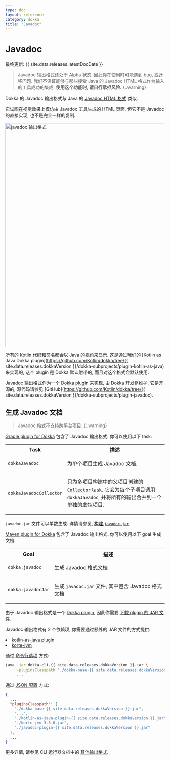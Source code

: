 ```yaml
---
type: doc
layout: reference
category: dokka
title: "Javadoc"
---
```


# Javadoc

最终更新: {{ site.data.releases.latestDocDate }}

> Javadoc 输出格式还处于 Alpha 状态, 因此你在使用时可能遇到 bug, 或迁移问题. 
> 我们不保证能够与那些接受 Java 的 Javadoc HTML 格式作为输入的工具成功的集成.
> **使用这个功能时, 请自行承担风险.**
{:.warning}

Dokka 的 Javadoc 输出格式与 Java 的
[Javadoc HTML 格式](https://docs.oracle.com/en/java/javase/19/docs/api/index.html)
类似. 

它试图在视觉效果上模仿由 Javadoc 工具生成的 HTML 页面, 但它不是 Javadoc 的直接实现, 也不是完全一样的复制.

<img src="/assets/docs/images/dokka/javadoc-format-example.png" alt="javadoc 输出格式" width="706"/>

所有的 Kotlin 代码和签名都会以 Java 的视角来显示.
这是通过我们的
[Kotlin as Java Dokka plugin](https://github.com/Kotlin/dokka/tree/{{ site.data.releases.dokkaVersion }}/dokka-subprojects/plugin-kotlin-as-java)
来实现的, 这个 plugin 是 Dokka 默认附带的, 而且对这个格式会默认使用.

Javadoc 输出格式作为一个 [Dokka plugin](../dokka-plugins.html) 来实现, 由 Dokka 开发组维护.
它是开源的, 源代码请参见 [GitHub](https://github.com/Kotlin/dokka/tree/{{ site.data.releases.dokkaVersion }}/dokka-subprojects/plugin-javadoc).

## 生成 Javadoc 文档

> Javadoc 格式不支持跨平台项目.
{:.warning}

<div class="multi-language-sample" data-lang="gradle">

<p></p>
<p>
<a href="../runners/dokka-gradle.html">Gradle plugin for Dokka</a> 包含了 Javadoc 输出格式.
你可以使用以下 task:
</p>

<table>
    <tr>
        <th>
            <b>Task</b>
        </th>
        <th>
            <b>描述</b>
        </th>
    </tr>
    <tr>
        <td>
            <p><code>dokkaJavadoc</code></p>
        </td>
        <td>
            为单个项目生成 Javadoc 文档.
        </td>
    </tr>
    <tr>
        <td>
            <p><code>dokkaJavadocCollector</code></p>
        </td>
        <td>
            <p>只为多项目构建中的父项目创建的 <a href="../runners/dokka-gradle.html#collector-tasks"><code>Collector</code></a> task.
            它会为每个子项目调用 <code>dokkaJavadoc</code>, 并将所有的输出合并到一个单独的虚拟项目.</p>
        </td>
    </tr>
</table>

<p>
    <code>javadoc.jar</code> 文件可以单数生成. 详情请参见, <a href="../runners/dokka-gradle.html#build-javadoc-jar">构建 <code>javadoc.jar</code></a>.
</p>

</div>

<div class="multi-language-sample" data-lang="maven">

<p></p>
<p>
<a href="../runners/dokka-maven.html">Maven plugin for Dokka</a> 包含了 Javadoc 输出格式.
你可以使用以下 goal 生成文档:
</p>

<table>
    <tr>
        <th>
            <b>Goal</b>
        </th>
        <th>
            <b>描述</b>
        </th>
    </tr>
    <tr>
        <td>
            <p><code>dokka:javadoc</code></p>
        </td>
        <td>
            生成 Javadoc 格式文档 
        </td>
    </tr>
    <tr>
        <td>
            <p><code>dokka:javadocJar</code></p>
        </td>
        <td>
            <p>生成 <code>javadoc.jar</code> 文件, 其中包含 Javadoc 格式文档</p>
        </td>
    </tr>
</table>

</div>

<div class="multi-language-sample" data-lang="cli">

<p></p>
<p>
由于 Javadoc 输出格式是一个 <a href="../dokka-plugins.html#apply-dokka-plugins">Dokka plugin</a>,
因此你需要
<a href="https://repo1.maven.org/maven2/org/jetbrains/dokka/javadoc-plugin/{{ site.data.releases.dokkaVersion }}/javadoc-plugin-{{ site.data.releases.dokkaVersion }}.jar">下载 plugin 的 JAR 文件</a>.
</p>

<p>
Javadoc 输出格式有 2 个依赖项, 你需要通过额外的 JAR 文件的方式提供:
</p>

<p>
<list>
<li> <a href="https://repo1.maven.org/maven2/org/jetbrains/dokka/kotlin-as-java-plugin/{{ site.data.releases.dokkaVersion }}/kotlin-as-java-plugin-{{ site.data.releases.dokkaVersion }}.jar">kotlin-as-java plugin</a> </li>
<li> <a href="https://repo1.maven.org/maven2/com/soywiz/korlibs/korte/korte-jvm/3.3.0/korte-jvm-3.3.0.jar">korte-jvm</a> </li>
</list>
</p>

<p>
通过 <a href="../runners/dokka-cli.html#run-with-command-line-options">命令行选项</a> 方式:
</p>

<div class="sample" markdown="1" mode="bash" theme="idea" data-lang="bash" data-highlight-only>

```Bash
java -jar dokka-cli-{{ site.data.releases.dokkaVersion }}.jar \
     -pluginsClasspath "./dokka-base-{{ site.data.releases.dokkaVersion }}.jar;...;./javadoc-plugin-{{ site.data.releases.dokkaVersion }}.jar" \
     ...
```

</div>

<p>
通过 <a href="../runners/dokka-cli.html#run-with-json-configuration">JSON 配置</a> 方式:
</p>

<div class="sample" markdown="1" mode="json" theme="idea" data-lang="json" data-highlight-only>

```json
{
  ...
  "pluginsClasspath": [
    "./dokka-base-{{ site.data.releases.dokkaVersion }}.jar",
    "...",
    "./kotlin-as-java-plugin-{{ site.data.releases.dokkaVersion }}.jar",
    "./korte-jvm-3.3.0.jar",
    "./javadoc-plugin-{{ site.data.releases.dokkaVersion }}.jar"
  ],
  ...
}
```

</div>

<p>
更多详情, 请参见 CLI 运行器文档中的 <a href="../runners/dokka-cli.html#other-output-formats">其他输出格式</a>.
</p>

</div>

